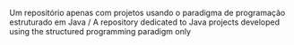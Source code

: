Um repositório apenas com projetos usando o paradigma de programação estruturado em Java / A repository dedicated to Java projects developed using the structured programming paradigm only
